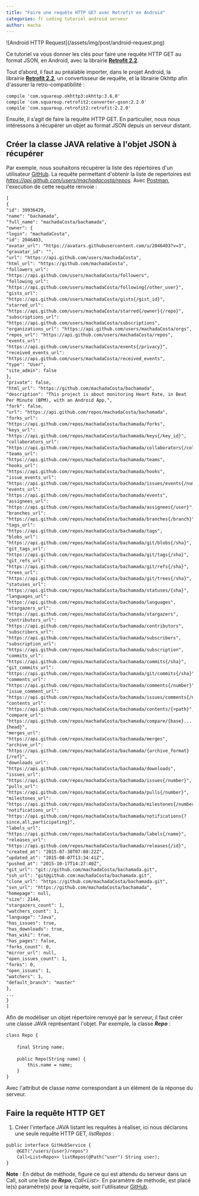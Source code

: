 ```yaml
---
title: "Faire une requête HTTP GET avec Retrofit en Android"
categories: fr coding tutoriel android serveur
author: macha
---
```


<div class="text-center lead" markdown="1">
  ![Android HTTP Request](/assets/img/post/android-request.png)
</div>

Ce tutoriel va vous donner les clés pour faire une requête HTTP GET au format JSON, en Android, avec la librairie [**Retrofit 2.2**](http://square.github.io/retrofit/).

<!--more-->

Tout d’abord, il faut au préalable importer, dans le projet Android, la librairie [**Retrofit 2.2**](http://square.github.io/retrofit/), un convertisseur de requête, et la librairie Okhttp afin d'assurer la retro-compatibilité :


    compile 'com.squareup.okhttp3:okhttp:3.6.0'
    compile 'com.squareup.retrofit2:converter-gson:2.2.0'
    compile 'com.squareup.retrofit2:retrofit:2.2.0'


Ensuite, il s’agit de faire la requête HTTP GET. En particulier, nous nous intéressons à récupérer un objet au format JSON depuis un serveur distant.

## Créer la classe JAVA relative à l'objet JSON à récupérer

Par exemple, nous souhaitons récupérer la liste des répertoires d'un utilisateur [GitHub](https://api.github.com/). La requête permettant d'obtenir la liste de repertoires est _<https://api.github.com/users/machadacosta/repos>._ Avec [Postman](https://chrome.google.com/webstore/detail/postman/fhbjgbiflinjbdggehcddcbncdddomop), l'execution de cette requête renvoie :


    [
    {
    "id": 39936429,
    "name": "bachamada",
    "full_name": "machadaCosta/bachamada",
    "owner": {
    "login": "machadaCosta",
    "id": 2046403,
    "avatar_url": "https://avatars.githubusercontent.com/u/2046403?v=3",
    "gravatar_id": "",
    "url": "https://api.github.com/users/machadaCosta",
    "html_url": "https://github.com/machadaCosta",
    "followers_url": "https://api.github.com/users/machadaCosta/followers",
    "following_url": "https://api.github.com/users/machadaCosta/following{/other_user}",
    "gists_url": "https://api.github.com/users/machadaCosta/gists{/gist_id}",
    "starred_url": "https://api.github.com/users/machadaCosta/starred{/owner}{/repo}",
    "subscriptions_url": "https://api.github.com/users/machadaCosta/subscriptions",
    "organizations_url": "https://api.github.com/users/machadaCosta/orgs",
    "repos_url": "https://api.github.com/users/machadaCosta/repos",
    "events_url": "https://api.github.com/users/machadaCosta/events{/privacy}",
    "received_events_url": "https://api.github.com/users/machadaCosta/received_events",
    "type": "User",
    "site_admin": false
    },
    "private": false,
    "html_url": "https://github.com/machadaCosta/bachamada",
    "description": "This project is about monitoring Heart Rate, in Beat Per Minute (BPM), with an Android App.",
    "fork": false,
    "url": "https://api.github.com/repos/machadaCosta/bachamada",
    "forks_url": "https://api.github.com/repos/machadaCosta/bachamada/forks",
    "keys_url": "https://api.github.com/repos/machadaCosta/bachamada/keys{/key_id}",
    "collaborators_url": "https://api.github.com/repos/machadaCosta/bachamada/collaborators{/collaborator}",
    "teams_url": "https://api.github.com/repos/machadaCosta/bachamada/teams",
    "hooks_url": "https://api.github.com/repos/machadaCosta/bachamada/hooks",
    "issue_events_url": "https://api.github.com/repos/machadaCosta/bachamada/issues/events{/number}",
    "events_url": "https://api.github.com/repos/machadaCosta/bachamada/events",
    "assignees_url": "https://api.github.com/repos/machadaCosta/bachamada/assignees{/user}",
    "branches_url": "https://api.github.com/repos/machadaCosta/bachamada/branches{/branch}",
    "tags_url": "https://api.github.com/repos/machadaCosta/bachamada/tags",
    "blobs_url": "https://api.github.com/repos/machadaCosta/bachamada/git/blobs{/sha}",
    "git_tags_url": "https://api.github.com/repos/machadaCosta/bachamada/git/tags{/sha}",
    "git_refs_url": "https://api.github.com/repos/machadaCosta/bachamada/git/refs{/sha}",
    "trees_url": "https://api.github.com/repos/machadaCosta/bachamada/git/trees{/sha}",
    "statuses_url": "https://api.github.com/repos/machadaCosta/bachamada/statuses/{sha}",
    "languages_url": "https://api.github.com/repos/machadaCosta/bachamada/languages",
    "stargazers_url": "https://api.github.com/repos/machadaCosta/bachamada/stargazers",
    "contributors_url": "https://api.github.com/repos/machadaCosta/bachamada/contributors",
    "subscribers_url": "https://api.github.com/repos/machadaCosta/bachamada/subscribers",
    "subscription_url": "https://api.github.com/repos/machadaCosta/bachamada/subscription",
    "commits_url": "https://api.github.com/repos/machadaCosta/bachamada/commits{/sha}",
    "git_commits_url": "https://api.github.com/repos/machadaCosta/bachamada/git/commits{/sha}",
    "comments_url": "https://api.github.com/repos/machadaCosta/bachamada/comments{/number}",
    "issue_comment_url": "https://api.github.com/repos/machadaCosta/bachamada/issues/comments{/number}",
    "contents_url": "https://api.github.com/repos/machadaCosta/bachamada/contents/{+path}",
    "compare_url": "https://api.github.com/repos/machadaCosta/bachamada/compare/{base}...{head}",
    "merges_url": "https://api.github.com/repos/machadaCosta/bachamada/merges",
    "archive_url": "https://api.github.com/repos/machadaCosta/bachamada/{archive_format}{/ref}",
    "downloads_url": "https://api.github.com/repos/machadaCosta/bachamada/downloads",
    "issues_url": "https://api.github.com/repos/machadaCosta/bachamada/issues{/number}",
    "pulls_url": "https://api.github.com/repos/machadaCosta/bachamada/pulls{/number}",
    "milestones_url": "https://api.github.com/repos/machadaCosta/bachamada/milestones{/number}",
    "notifications_url": "https://api.github.com/repos/machadaCosta/bachamada/notifications{?since,all,participating}",
    "labels_url": "https://api.github.com/repos/machadaCosta/bachamada/labels{/name}",
    "releases_url": "https://api.github.com/repos/machadaCosta/bachamada/releases{/id}",
    "created_at": "2015-07-30T07:08:22Z",
    "updated_at": "2015-08-07T13:34:41Z",
    "pushed_at": "2015-10-17T14:27:40Z",
    "git_url": "git://github.com/machadaCosta/bachamada.git",
    "ssh_url": "git@github.com:machadaCosta/bachamada.git",
    "clone_url": "https://github.com/machadaCosta/bachamada.git",
    "svn_url": "https://github.com/machadaCosta/bachamada",
    "homepage": null,
    "size": 2144,
    "stargazers_count": 1,
    "watchers_count": 1,
    "language": "Java",
    "has_issues": true,
    "has_downloads": true,
    "has_wiki": true,
    "has_pages": false,
    "forks_count": 0,
    "mirror_url": null,
    "open_issues_count": 1,
    "forks": 0,
    "open_issues": 1,
    "watchers": 1,
    "default_branch": "master"
    },
    ...
    }
    ]


Afin de modéliser un objet répertoire renvoyé par le serveur, il faut créer une classe JAVA représentant l'objet. Par exemple, la classe **_Repo_** :


    class Repo {

        final String name;

        public Repo(String name) {
            this.name = name;
        }
    }


Avec l'attribut de classe _name_ correspondant à un élément de la réponse du serveur.

## Faire la requête HTTP GET

  1. Créer l'interface JAVA listant les requêtes à réaliser, ici nous déclarons une seule requête HTTP GET, _listRepos_ :


    public interface GitHubService {
        @GET("/users/{user}/repos")
        Call<List<Repo>> listRepos(@Path("user") String user);
    }


**Note** : En début de méthode, figure ce qui est attendu du serveur dans un Call, soit une liste de **_Repo_**, _Call<List<Repo>>_. En paramètre de méthode, est placé le(s) paramètre(s) pour la requête, soit l'utilisateur [GitHub](https://api.github.com/).
